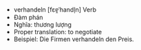 - verhandeln	[fɛɐ̯ˈhandl̩n]	Verb
- Đàm phán
- Nghĩa: thương lượng
- Proper translation: to negotiate
- Beispiel: Die Firmen verhandeln den Preis.